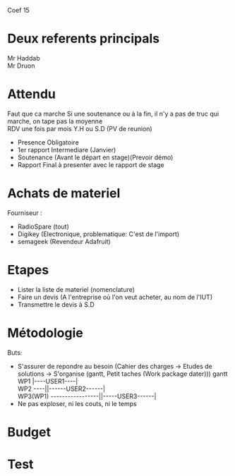 Coef 15 
# Deux referents principals 
Mr Haddab  
Mr Druon  
# Attendu 
Faut que ca marche 
Si une soutenance ou à la fin, il n'y a pas de truc qui marche, on tape pas la moyenne   
RDV une fois par mois Y.H ou S.D (PV de reunion)  
- Presence Obligatoire  
- 1er rapport Intermediare (Janvier)  
- Soutenance (Avant le départ en stage)(Prevoir démo)  
- Rapport Final à presenter avec le rapport de stage  
# Achats de materiel 
Fourniseur :  
- RadioSpare (tout)
- Digikey (Electronique, problematique: C'est de l'import)
- semageek (Revendeur Adafruit)
# Etapes 
- Lister la liste de materiel (nomenclature)
- Faire un devis (A l'entreprise où l'on veut acheter, au nom de l'IUT)
- Transmettre le devis à S.D

# Métodologie 
Buts:  
- S'assurer de repondre au besoin (Cahier des charges -> Etudes de solutions -> S'organise (gantt, Petit taches (Work package dater)))
gantt  
WP1 |----USER1----|  
WP2 ----||------USER2------|  
WP3(WP1) -----------------||-----USER3------|
- Ne pas exploser, ni les couts, ni le temps 
# Budget


# Test
